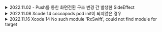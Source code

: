 <details>
  <summary> 2022.11.02 - Push를 통한 화면전환 구조 변경 간 발생한 SideEffect </summary>
  AS-IS 푸시가 없었음, 그래서 푸시로 인한 화면 전환 로직이 없음
  ParentsViewController -> MainNavi -> MainViewController의 형태였음
  ParentsViewController -> NotiViewController로의 이동 간 VC <-> UINavigationController 전환이 어려운 상황

  TO-BE 

  [new]ParentsNavi -> ParentsViewController -> MainNavi -> MainViewController의 형태로 변경 -> 푸시 화면 전환 성공

  - Side Effect 발생

  -> MainViewController에서 SideMenu가 import 된 MenuViewController를 performSegue로 호출을 할 때 MainViewController가 사라짐

  - 원인

  ***여기서 seugue의 종류가 show로 되어있었음 -> present로 수정

  UIViewController에서는 화면 전환을 present, dismiss 호출하여 사용가능하며, UINavigationController의 화면 전환 메소드는 사용할 수 없다

  UINavigationController에서는 화면 전환을 push, pop 호출하여 사용가능하며, UIViewController의 화면 전환 메소드는 사용할 수 없다

  - 해결

  show의 특성은 호출하는 클래스에 맞춰서 화면 전환을 해준다.호출하는 화면의 클래스가 UINavigationController였기 때문에 SideMenu View를 push 해줬기에 Side Effect가 발생하였다
  segue를 끊고 화면 전환 코드를 작성해도 되었지만, 기존 코드를 살려 segue의 종류를 show -> present Modally 변경해주었다
</details>

<details>
  <summary> 2022.11.08 Xcode 14 cocoapods pod init이 되지않은 경우</summary>

  [블로그 포스팅 대체](https://plcprogrammer-dy.tistory.com/78)
</details>

<details>
  <summary> 2022.11.16 Xcode 14 No such module 'RxSwift', could not find module for target </summary>

  [블로그 포스팅 대체](https://plcprogrammer-dy.tistory.com/81)
</details>
